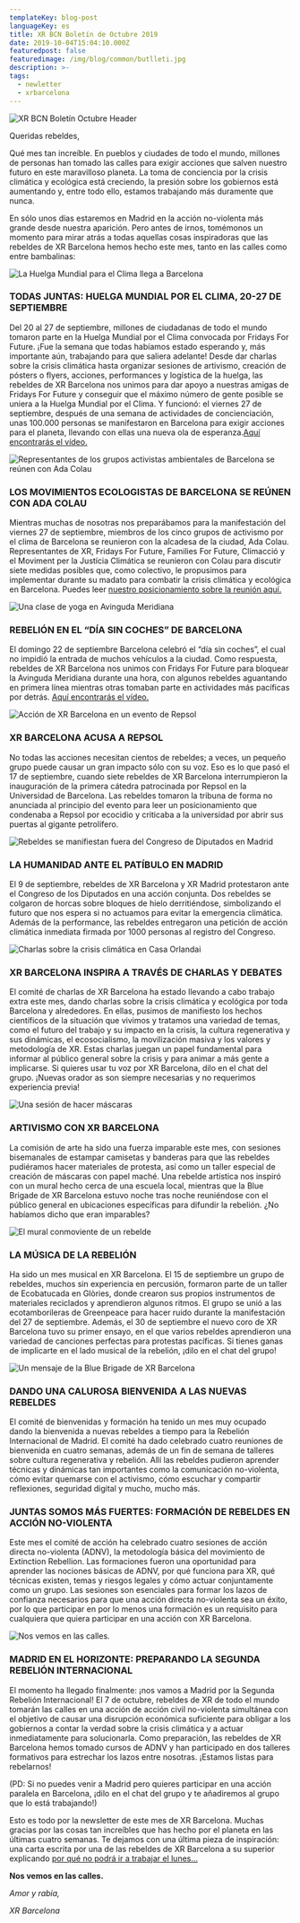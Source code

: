 ```yaml
---
templateKey: blog-post
languageKey: es
title: XR BCN Boletín de Octubre 2019
date: 2019-10-04T15:04:10.000Z
featuredpost: false
featuredimage: /img/blog/common/butlleti.jpg
description: >-
tags:
  - newletter
  - xrbarcelona
---
```


![XR BCN Boletín Octubre Header](2019-10-04-October-header-CAST.jpg)

Queridas rebeldes, 

Qué mes tan increíble. En pueblos y ciudades de todo el mundo, millones de personas han tomado las calles para exigir acciones que salven nuestro futuro en este maravilloso planeta. La toma de conciencia por la crisis climática y ecológica está creciendo, la presión sobre los gobiernos está aumentando y, entre todo ello, estamos trabajando más duramente que nunca. 

En sólo unos días estaremos en Madrid en la acción no-violenta más grande desde nuestra aparición. Pero antes de irnos, tomémonos un momento para mirar atrás a todas aquellas cosas inspiradoras que las rebeldes de XR Barcelona hemos hecho este mes, tanto en las calles como entre bambalinas:

![La Huelga Mundial para el Clima llega a Barcelona](2019-10-04-XR-Barcelona-Global-Climate-Strike.jpg)

### TODAS JUNTAS: HUELGA MUNDIAL POR EL CLIMA, 20-27 DE SEPTIEMBRE

Del 20 al 27 de septiembre, millones de ciudadanas de todo el mundo tomaron parte en la Huelga Mundial por el Clima convocada por Fridays For Future. ¡Fue la semana que todas habíamos estado esperando y, más importante aún, trabajando para que saliera adelante! Desde dar charlas sobre la crisis climática hasta organizar sesiones de artivismo, creación de pósters o flyers, acciones, performances y logística de la huelga, las rebeldes de XR Barcelona nos unimos para dar apoyo a nuestras amigas de Fridays For Future y conseguir que el máximo número de gente posible se uniera a la Huelga Mundial por el Clima. Y funcionó: el viernes 27 de septiembre, después de una semana de actividades de concienciación, unas 100.000 personas se manifestaron en Barcelona para exigir acciones para el planeta, llevando con ellas una nueva ola de esperanza.[Aquí encontrarás el vídeo.](https://youtu.be/n1AzUlPVw9s)

![Representantes de los grupos activistas ambientales de Barcelona se reúnen con Ada Colau](2019-10-04-Barcelona-Environmental-Activists-meet-Ada-Colau.jpg)

### LOS MOVIMIENTOS ECOLOGISTAS DE BARCELONA SE REÚNEN CON ADA COLAU

Mientras muchas de nosotras nos preparábamos para la manifestación del viernes 27 de septiembre, miembros de los cinco grupos de activismo por el clima de Barcelona se reunieron con la alcadesa de la ciudad, Ada Colau. Representantes de XR, Fridays For Future, Families For Future, Climacció y el Moviment per la Justícia Climática se reunieron con Colau para discutir siete medidas posibles que, como colectivo, le propusimos para implementar durante su madato para combatir la crisis climática y ecológica en Barcelona. Puedes leer [nuestro posicionamiento sobre la reunión aquí.](https://xrbarcelona.org/en/blog/2019-10-03-meeting-evaluation-ada-colau/)

![Una clase de yoga en Avinguda Meridiana](2019-10-04-yoga-Avinguda-Meridiana.png)

### REBELIÓN EN EL “DÍA SIN COCHES” DE BARCELONA

El domingo 22 de septiembre Barcelona celebró el “día sin coches”, el cual no impidió la entrada de muchos vehículos a la ciudad. Como respuesta, rebeldes de XR Barcelona nos unimos con Fridays For Future para bloquear la Avinguda Meridiana durante una hora, con algunos rebeldes aguantando en primera línea mientras otras tomaban parte en actividades más pacíficas por detrás. [Aquí encontrarás el vídeo.](https://www.ccma.cat/tv3/alacarta/telenoticies/accio-alternativa-de-fridays-for-future-en-el-dia-sense-cotxes-a-barcelona/video/5922894/)

![Acción de XR Barcelona en un evento de Repsol](2019-10-04-XR-Barcelona-Repsol-action.jpg)

### XR BARCELONA ACUSA A REPSOL

No todas las acciones necesitan cientos de rebeldes; a veces, un pequeño grupo puede causar un gran impacto sólo con su voz. Eso es lo que pasó el 17 de septiembre, cuando siete rebeldes de XR Barcelona interrumpieron la inauguración de la primera cátedra patrocinada por Repsol en la Universidad de Barcelona. Las rebeldes tomaron la tribuna de forma no anunciada al principio del evento para leer un posicionamiento que condenaba a Repsol por ecocidio y criticaba a la universidad por abrir sus puertas al gigante petrolífero. 

![Rebeldes se manifiestan fuera del Congreso de Diputados en Madrid](2019-10-04-XR-Barcelona-XR-Madrid-Congreso-Diputados.jpg)

### LA HUMANIDAD ANTE EL PATÍBULO EN MADRID

El 9 de septiembre, rebeldes de XR Barcelona y XR Madrid protestaron ante el Congreso de los Diputados en una acción conjunta. Dos rebeldes se colgaron de horcas sobre bloques de hielo derritiéndose, simbolizando el futuro que nos espera si no actuamos para evitar la emergencia climática. Además de la performance, las rebeldes entregaron una petición de acción climática inmediata firmada por 1000 personas al registro del Congreso. 

![Charlas sobre la crisis climática en Casa Orlandai](2019-10-04-XR-Barcelona-Xerrada-Casa-Orlandai.jpg)

### XR BARCELONA INSPIRA A TRAVÉS DE CHARLAS Y DEBATES

El comité de charlas de XR Barcelona ha estado llevando a cabo trabajo extra este mes, dando charlas sobre la crisis climática y ecológica por toda Barcelona y alrededores. En ellas, pusimos de manifiesto los hechos científicos de la situación que vivimos y tratamos una variedad de temas, como el futuro del trabajo y su impacto en la crisis, la cultura regenerativa y sus dinámicas, el ecosocialismo, la movilización masiva y los valores y metodología de XR. Estas charlas juegan un papel fundamental para informar al público general sobre la crisis y para animar a más gente a implicarse. Si quieres usar tu voz por XR Barcelona, dilo en el chat del grupo. ¡Nuevas orador as son siempre necesarias y no requerimos experiencia previa!

![Una sesión de hacer máscaras](2019-10-04-art-mask-workshop.jpg)

### ARTIVISMO CON XR BARCELONA

La comisión de arte ha sido una fuerza imparable este mes, con sesiones bisemanales de estampar camisetas y banderas para que las rebeldes pudiéramos hacer materiales de protesta, así como un taller especial de creación de máscaras con papel maché. Una rebelde artística nos inspiró con un mural hecho cerca de una escuela local, mientras que la Blue Brigade de XR Barcelona estuvo noche tras noche reuniéndose con el público general en ubicaciones específicas para difundir la rebelión. ¿No habíamos dicho que eran imparables?

![El mural conmoviente de un rebelde](2019-10-04-Climate-crisis-mural-Barcelona.png)

### LA MÚSICA DE LA REBELIÓN

Ha sido un mes musical en XR Barcelona. El 15 de septiembre un grupo de rebeldes, muchos sin experiencia en percusión, formaron parte de un taller de Ecobatucada en Glòries, donde crearon sus propios instrumentos de materiales reciclados y aprendieron algunos ritmos. El grupo se unió a las ecotamborileras de Greenpeace para hacer ruido durante la manifestación del 27 de septiembre. Además, el 30 de septiembre el nuevo coro de XR Barcelona tuvo su primer ensayo, en el que varios rebeldes aprendieron una variedad de canciones perfectas para protestas pacíficas. Si tienes ganas de implicarte en el lado musical de la rebelión, ¡dilo en el chat del grupo!

![Un mensaje de la Blue Brigade de XR Barcelona](2019-10-04-XR-Barcelona-Blue-Brigade-art-installation.jpg)

### DANDO UNA CALUROSA BIENVENIDA A LAS NUEVAS REBELDES

El comité de bienvenidas y formación ha tenido un mes muy ocupado dando la bienvenida a nuevas rebeldes a tiempo para la Rebelión Internacional de Madrid. El comité ha dado celebrado cuatro reuniones de bienvenida en cuatro semanas, además de un fin de semana de talleres sobre cultura regenerativa y rebelión. Allí las rebeldes pudieron aprender técnicas y dinámicas tan importantes como la comunicación no-violenta, cómo evitar quemarse con el activismo, cómo escuchar y compartir reflexiones, seguridad digital y mucho, mucho más. 

### JUNTAS SOMOS MÁS FUERTES: FORMACIÓN DE REBELDES EN ACCIÓN NO-VIOLENTA

Este mes el comité de acción ha celebrado cuatro sesiones de acción directa no-violenta (ADNV), la metodología básica del movimiento de Extinction Rebellion. Las formaciones fueron una oportunidad para aprender las nociones básicas de ADNV, por qué funciona para XR, qué técnicas existen, temas y riesgos legales y cómo actuar conjuntamente como un grupo. Las sesiones son esenciales para formar los lazos de confianza necesarios para que una acción directa no-violenta sea un éxito, por lo que participar en por lo menos una formación es un requisito para cualquiera que quiera participar en una acción con XR Barcelona.

![Nos vemos en las calles.](2019-10-04-XR-Barcelona-Vaga-Mundial-pel-Clima.jpg)

### MADRID EN EL HORIZONTE: PREPARANDO LA SEGUNDA REBELIÓN INTERNACIONAL

El momento ha llegado finalmente: ¡nos vamos a Madrid por la Segunda Rebelión Internacional! El 7 de octubre, rebeldes de XR de todo el mundo tomarán las calles en una acción de acción civil no-violenta simultánea con el objetivo de causar una disrupción económica suficiente para obligar a los gobiernos a contar la verdad sobre la crisis climática y a actuar inmediatamente para solucionarla. Como preparación, las rebeldes de XR Barcelona hemos tomado cursos de ADNV y han participado en dos talleres formativos para estrechar los lazos entre nosotras. ¡Estamos listas para rebelarnos!

(PD: Si no puedes venir a Madrid pero quieres participar en una acción paralela en Barcelona, ¡dilo en el chat del grupo y te añadiremos al grupo que lo está trabajando!)



Esto es todo por la newsletter de este mes de XR Barcelona. Muchas gracias por las cosas tan increíbles que has hecho por el planeta en las últimas cuatro semanas. Te dejamos con una última pieza de inspiración: una carta escrita por una de las rebeldes de XR Barcelona a su superior explicando [por qué no podrá ir a trabajar el lunes...](https://xrbarcelona.org/es/blog/2019-09-29-un-mensaje-de-rebellion/)

**Nos vemos en las calles.** 

*Amor y rabia,* 

*XR Barcelona*
